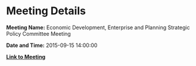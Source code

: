 # Meeting Details

**Meeting Name:** Economic Development, Enterprise and Planning Strategic Policy Committee Meeting

**Date and Time:** 2015-09-15 14:00:00

**[Link to Meeting](https://www.limerick.ie/council/whats-on/economic-development-enterprise-and-planning-strategic-policy-committee-meeting)**

